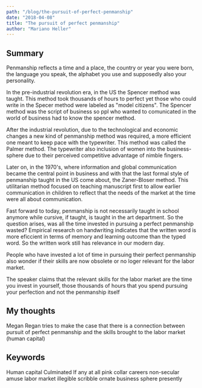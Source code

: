 ```yaml
---
path: "/blog/the-pursuit-of-perfect-penmanship"
date: "2018-04-08"
title: "The pursuit of perfect penmanship"
author: "Mariano Heller"
---
```


## Summary

Penmanship reflects a time and a place, the country or year you were born, the language you speak, the alphabet you use and supposedly also your personality.

In the pre-industrial revolution era, in the US the Spencer method was taught. This method took thousands of hours to perfect yet those who could write in the Specer method were labeled as "model citizens". The Spencer method was the script of business so ppl who wanted to comunicated in the world of business had to know the spencer method.

After the industrial revolution, due to the technological and economic changes a new kind of penmanship method was required, a more efficient one meant to keep pace with the typewriter. This method was called the Palmer method.
The typewriter also inclusion of women into the business-sphere due to their perceived competitive advantage of nimble fingers.

Later on, in the 1970's, where information and global communication became the central point in business and with that the last formal style of penmanship taught in the US come about, the Zaner-Bloser method. This utilitarian method focused on teaching manuscript first to allow earlier communication in children to reflect that the needs of the market at the time were all about communication.

Fast forward to today, penmanship is not necessarily taught in school anymore while cursive, if taught, is taught in the art department. So the question arises, was all the time invested in pursuing a perfect penmanship wasted? Empirical research on handwriting indicates that the written word is more eficcient in terms of memory and learning outcome than the typed word. So the written work still has relevance in our modern day.

People who have invested a lot of time in pursuing their perfect penmanship also wonder if their skills are now obsolete or no loger relevant for the labor market.

The speaker claims that the relevant skills for the labor market are the time you invest in yourself, those thousands of hours that you spend pursuing your perfection and not the penmanship itself 


##  My thoughts

Megan Regan tries to make the case that there is a connection between pursuit of perfect penmanship and the skills brought to the labor market (human capital)




## Keywords
Human capital
Culminated
If any at all
pink collar careers
non-secular
amuse
labor market
illegible scribble
ornate
business sphere
presently

